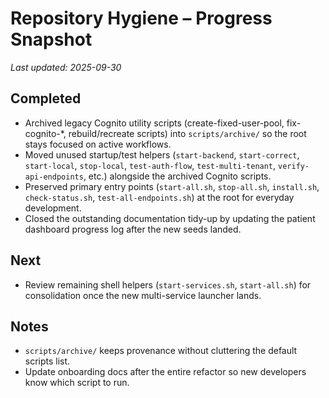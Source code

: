 # Repository Hygiene – Progress Snapshot

_Last updated: 2025-09-30_

## Completed
- Archived legacy Cognito utility scripts (create-fixed-user-pool, fix-cognito-*, rebuild/recreate scripts) into `scripts/archive/` so the root stays focused on active workflows.
- Moved unused startup/test helpers (`start-backend`, `start-correct`, `start-local`, `stop-local`, `test-auth-flow`, `test-multi-tenant`, `verify-api-endpoints`, etc.) alongside the archived Cognito scripts.
- Preserved primary entry points (`start-all.sh`, `stop-all.sh`, `install.sh`, `check-status.sh`, `test-all-endpoints.sh`) at the root for everyday development.
- Closed the outstanding documentation tidy-up by updating the patient dashboard progress log after the new seeds landed.

## Next
- Review remaining shell helpers (`start-services.sh`, `start-all.sh`) for consolidation once the new multi-service launcher lands.

## Notes
- `scripts/archive/` keeps provenance without cluttering the default scripts list.
- Update onboarding docs after the entire refactor so new developers know which script to run.
